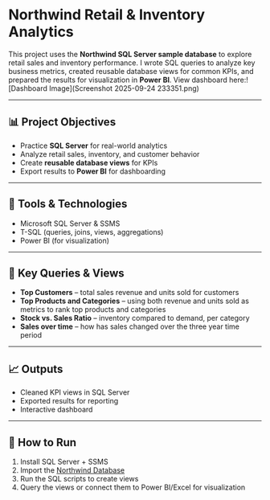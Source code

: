 # Northwind Retail & Inventory Analytics

This project uses the **Northwind SQL Server sample database** to explore retail sales and inventory performance. I wrote SQL queries to analyze key business metrics, created reusable database views for common KPIs, and prepared the results for visualization in **Power BI**. View dashboard here:![Dashboard Image](Screenshot 2025-09-24 233351.png)

---

## 📊 Project Objectives
- Practice **SQL Server** for real-world analytics  
- Analyze retail sales, inventory, and customer behavior  
- Create **reusable database views** for KPIs  
- Export results to **Power BI** for dashboarding  

---

## 🔧 Tools & Technologies
- Microsoft SQL Server & SSMS  
- T-SQL (queries, joins, views, aggregations)  
- Power BI (for visualization)  

---

## 📂 Key Queries & Views
- **Top Customers** – total sales revenue and units sold for customers 
- **Top Products and Categories** – using both revenue and units sold as metrics to rank top products and categories
- **Stock vs. Sales Ratio** – inventory compared to demand, per category  
- **Sales over time** – how has sales changed over the three year time period  

---

## 📈 Outputs
- Cleaned KPI views in SQL Server  
- Exported results for reporting  
- Interactive dashboard 

---

## 🚀 How to Run
1. Install SQL Server + SSMS  
2. Import the [Northwind Database](https://github.com/microsoft/sql-server-samples/tree/master/samples/databases/northwind-pubs)  
3. Run the SQL scripts to create views  
4. Query the views or connect them to Power BI/Excel for visualization  
